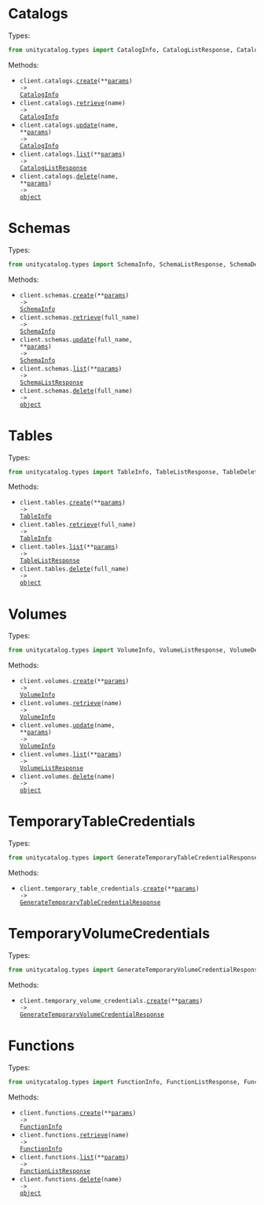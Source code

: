 # Catalogs

Types:

```python
from unitycatalog.types import CatalogInfo, CatalogListResponse, CatalogDeleteResponse
```

Methods:

- <code title="post /catalogs">client.catalogs.<a href="./src/unitycatalog/resources/catalogs.py">create</a>(\*\*<a href="src/unitycatalog/types/catalog_create_params.py">params</a>) -> <a href="./src/unitycatalog/types/catalog_info.py">CatalogInfo</a></code>
- <code title="get /catalogs/{name}">client.catalogs.<a href="./src/unitycatalog/resources/catalogs.py">retrieve</a>(name) -> <a href="./src/unitycatalog/types/catalog_info.py">CatalogInfo</a></code>
- <code title="patch /catalogs/{name}">client.catalogs.<a href="./src/unitycatalog/resources/catalogs.py">update</a>(name, \*\*<a href="src/unitycatalog/types/catalog_update_params.py">params</a>) -> <a href="./src/unitycatalog/types/catalog_info.py">CatalogInfo</a></code>
- <code title="get /catalogs">client.catalogs.<a href="./src/unitycatalog/resources/catalogs.py">list</a>(\*\*<a href="src/unitycatalog/types/catalog_list_params.py">params</a>) -> <a href="./src/unitycatalog/types/catalog_list_response.py">CatalogListResponse</a></code>
- <code title="delete /catalogs/{name}">client.catalogs.<a href="./src/unitycatalog/resources/catalogs.py">delete</a>(name, \*\*<a href="src/unitycatalog/types/catalog_delete_params.py">params</a>) -> <a href="./src/unitycatalog/types/catalog_delete_response.py">object</a></code>

# Schemas

Types:

```python
from unitycatalog.types import SchemaInfo, SchemaListResponse, SchemaDeleteResponse
```

Methods:

- <code title="post /schemas">client.schemas.<a href="./src/unitycatalog/resources/schemas.py">create</a>(\*\*<a href="src/unitycatalog/types/schema_create_params.py">params</a>) -> <a href="./src/unitycatalog/types/schema_info.py">SchemaInfo</a></code>
- <code title="get /schemas/{full_name}">client.schemas.<a href="./src/unitycatalog/resources/schemas.py">retrieve</a>(full_name) -> <a href="./src/unitycatalog/types/schema_info.py">SchemaInfo</a></code>
- <code title="patch /schemas/{full_name}">client.schemas.<a href="./src/unitycatalog/resources/schemas.py">update</a>(full_name, \*\*<a href="src/unitycatalog/types/schema_update_params.py">params</a>) -> <a href="./src/unitycatalog/types/schema_info.py">SchemaInfo</a></code>
- <code title="get /schemas">client.schemas.<a href="./src/unitycatalog/resources/schemas.py">list</a>(\*\*<a href="src/unitycatalog/types/schema_list_params.py">params</a>) -> <a href="./src/unitycatalog/types/schema_list_response.py">SchemaListResponse</a></code>
- <code title="delete /schemas/{full_name}">client.schemas.<a href="./src/unitycatalog/resources/schemas.py">delete</a>(full_name) -> <a href="./src/unitycatalog/types/schema_delete_response.py">object</a></code>

# Tables

Types:

```python
from unitycatalog.types import TableInfo, TableListResponse, TableDeleteResponse
```

Methods:

- <code title="post /tables">client.tables.<a href="./src/unitycatalog/resources/tables.py">create</a>(\*\*<a href="src/unitycatalog/types/table_create_params.py">params</a>) -> <a href="./src/unitycatalog/types/table_info.py">TableInfo</a></code>
- <code title="get /tables/{full_name}">client.tables.<a href="./src/unitycatalog/resources/tables.py">retrieve</a>(full_name) -> <a href="./src/unitycatalog/types/table_info.py">TableInfo</a></code>
- <code title="get /tables">client.tables.<a href="./src/unitycatalog/resources/tables.py">list</a>(\*\*<a href="src/unitycatalog/types/table_list_params.py">params</a>) -> <a href="./src/unitycatalog/types/table_list_response.py">TableListResponse</a></code>
- <code title="delete /tables/{full_name}">client.tables.<a href="./src/unitycatalog/resources/tables.py">delete</a>(full_name) -> <a href="./src/unitycatalog/types/table_delete_response.py">object</a></code>

# Volumes

Types:

```python
from unitycatalog.types import VolumeInfo, VolumeListResponse, VolumeDeleteResponse
```

Methods:

- <code title="post /volumes">client.volumes.<a href="./src/unitycatalog/resources/volumes.py">create</a>(\*\*<a href="src/unitycatalog/types/volume_create_params.py">params</a>) -> <a href="./src/unitycatalog/types/volume_info.py">VolumeInfo</a></code>
- <code title="get /volumes/{name}">client.volumes.<a href="./src/unitycatalog/resources/volumes.py">retrieve</a>(name) -> <a href="./src/unitycatalog/types/volume_info.py">VolumeInfo</a></code>
- <code title="patch /volumes/{name}">client.volumes.<a href="./src/unitycatalog/resources/volumes.py">update</a>(name, \*\*<a href="src/unitycatalog/types/volume_update_params.py">params</a>) -> <a href="./src/unitycatalog/types/volume_info.py">VolumeInfo</a></code>
- <code title="get /volumes">client.volumes.<a href="./src/unitycatalog/resources/volumes.py">list</a>(\*\*<a href="src/unitycatalog/types/volume_list_params.py">params</a>) -> <a href="./src/unitycatalog/types/volume_list_response.py">VolumeListResponse</a></code>
- <code title="delete /volumes/{name}">client.volumes.<a href="./src/unitycatalog/resources/volumes.py">delete</a>(name) -> <a href="./src/unitycatalog/types/volume_delete_response.py">object</a></code>

# TemporaryTableCredentials

Types:

```python
from unitycatalog.types import GenerateTemporaryTableCredentialResponse
```

Methods:

- <code title="post /temporary-table-credentials">client.temporary_table_credentials.<a href="./src/unitycatalog/resources/temporary_table_credentials.py">create</a>(\*\*<a href="src/unitycatalog/types/temporary_table_credential_create_params.py">params</a>) -> <a href="./src/unitycatalog/types/generate_temporary_table_credential_response.py">GenerateTemporaryTableCredentialResponse</a></code>

# TemporaryVolumeCredentials

Types:

```python
from unitycatalog.types import GenerateTemporaryVolumeCredentialResponse
```

Methods:

- <code title="post /temporary-volume-credentials">client.temporary_volume_credentials.<a href="./src/unitycatalog/resources/temporary_volume_credentials.py">create</a>(\*\*<a href="src/unitycatalog/types/temporary_volume_credential_create_params.py">params</a>) -> <a href="./src/unitycatalog/types/generate_temporary_volume_credential_response.py">GenerateTemporaryVolumeCredentialResponse</a></code>

# Functions

Types:

```python
from unitycatalog.types import FunctionInfo, FunctionListResponse, FunctionDeleteResponse
```

Methods:

- <code title="post /functions">client.functions.<a href="./src/unitycatalog/resources/functions.py">create</a>(\*\*<a href="src/unitycatalog/types/function_create_params.py">params</a>) -> <a href="./src/unitycatalog/types/function_info.py">FunctionInfo</a></code>
- <code title="get /functions/{name}">client.functions.<a href="./src/unitycatalog/resources/functions.py">retrieve</a>(name) -> <a href="./src/unitycatalog/types/function_info.py">FunctionInfo</a></code>
- <code title="get /functions">client.functions.<a href="./src/unitycatalog/resources/functions.py">list</a>(\*\*<a href="src/unitycatalog/types/function_list_params.py">params</a>) -> <a href="./src/unitycatalog/types/function_list_response.py">FunctionListResponse</a></code>
- <code title="delete /functions/{name}">client.functions.<a href="./src/unitycatalog/resources/functions.py">delete</a>(name) -> <a href="./src/unitycatalog/types/function_delete_response.py">object</a></code>
